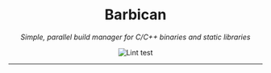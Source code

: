 <h1 align="center">Barbican</h1>

<p align="center">
    <em>Simple, parallel build manager for C/C++ binaries and static libraries</em>
</p>

<p align="center">
    <img src="https://github.com/inigo-selwood/Barbican/actions/workflows/lint.yaml/badge.svg?branch=go-implementation" alt="Lint test">
</p>

---

